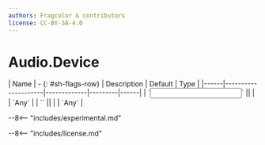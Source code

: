```yaml
---
authors: Fragcolor & contributors
license: CC-BY-SA-4.0
---
```



# Audio.Device

<div class="sh-parameters" markdown="1">
| Name | - {: #sh-flags-row} | Description | Default | Type |
|------|---------------------|-------------|---------|------|
| `<input>` || | | `Any` |
| `<output>` || | | `Any` |

</div>

--8<-- "includes/experimental.md"



--8<-- "includes/license.md"
